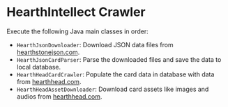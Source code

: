 # HearthIntellect Crawler

Execute the following Java main classes in order:

- `HearthJsonDownloader`: Download JSON data files from [hearthstonejson.com](http://www.hearthstonejson.com).
- `HearthJsonCardParser`: Parse the downloaded files and save the data to local database.
- `HearthHeadCardCrawler`: Populate the card data in database with data from [hearthhead.com](http://www.hearthhead.com).
- `HearthHeadAssetDownloader`: Download card assets like images and audios from [hearthhead.com](http://www.hearthhead.com).